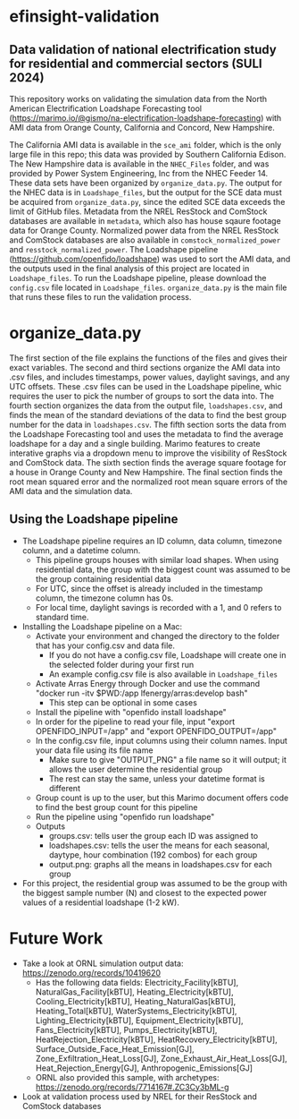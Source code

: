 # efinsight-validation
## Data validation of national electrification study for residential and commercial sectors (SULI 2024)

This repository works on validating the simulation data from the North American Electrification Loadshape Forecasting tool (https://marimo.io/@gismo/na-electrification-loadshape-forecasting) with AMI data from Orange County, California and Concord, New Hampshire.

The California AMI data is available in the `sce_ami` folder, which is the only large file in this repo; this data was provided by Southern California Edison. The New Hampshire data is available in the `NHEC_Files` folder, and was provided by Power System Engineering, Inc from the NHEC Feeder 14. These data sets have been organized by `organize_data.py`. The output for the NHEC data is in `Loadshape_files`, but the output for the SCE data must be acquired from `organize_data.py`, since the edited SCE data exceeds the limit of GitHub files. Metadata from the NREL ResStock and ComStock databases are available in `metadata`, which also has house sqaure footage data for Orange County. Normalized power data from the NREL ResStock and ComStock databases are also available in `comstock_normalized_power` and `resstock_normalized_power`. The Loadshape pipeline (https://github.com/openfido/loadshape) was used to sort the AMI data, and the outputs used in the final analysis of this project are located in `Loadshape_files`. To run the Loadshape pipeline, please download the `config.csv` file located in `Loadshape_files`. `organize_data.py` is the main file that runs these files to run the validation process.

# organize_data.py

The first section of the file explains the functions of the files and gives their exact variables. The second and third sections organize the AMI data into .csv files, and includes timestamps, power values, daylight savings, and any UTC offsets. These .csv files can be used in the Loadshape pipeline, whic requires the user to pick the number of groups to sort the data into. The fourth section organizes the data from the output file, `loadshapes.csv`, and finds the mean of the standard deviations of the data to find the best group number for the data in `loadshapes.csv`. The fifth section sorts the data from the Loadshape Forecasting tool and uses the metadata to find the average loadshape for a day and a single building. Marimo features to create interative graphs via a dropdown menu to improve the visibility of ResStock and ComStock data. The sixth section finds the average square footage for a house in Orange County and New Hampshire. The final section finds the root mean squared error and the normalized root mean square errors of the AMI data and the simulation data.

## Using the Loadshape pipeline

- The Loadshape pipeline requires an ID column, data column, timezone column, and a datetime column.
    - This pipeline groups houses with similar load shapes. When using residential data, the group with the biggest count was assumed to be the group containing residential data
    - For UTC, since the offset is already included in the timestamp column, the timezone column has 0s.
    - For local time, daylight savings is recorded with a 1, and 0 refers to standard time.
- Installing the Loadshape pipeline on a Mac:
    - Activate your environment and changed the directory to the folder that has your config.csv and data file.
        - If you do not have a config.csv file, Loadshape will create one in the selected folder during your first run
        - An example config.csv file is also available in `Loadshape_files`
    - Activate Arras Energy through Docker and use the command "docker run -itv $PWD:/app lfenergy/arras:develop bash"
        - This step can be optional in some cases
    - Install the pipeline with "openfido install loadshape"
    - In order for the pipeline to read your file, input "export OPENFIDO_INPUT=/app" and "export OPENFIDO_OUTPUT=/app"
    - In the config.csv file, input columns using their column names. Input your data file using its file name
        - Make sure to give "OUTPUT_PNG" a file name so it will output; it allows the user determine the residential group
        - The rest can stay the same, unless your datetime format is different
    - Group count is up to the user, but this Marimo document offers code to find the best group count for this pipeline
    - Run the pipeline using "openfido run loadshape"
    - Outputs
        - groups.csv: tells user the group each ID was assigned to
        - loadshapes.csv: tells the user the means for each seasonal, daytype, hour combination (192 combos) for each group
        - output.png: graphs all the means in loadshapes.csv for each group
 - For this project, the residential group was assumed to be the group with the biggest sample number (N) and closest to the expected power values of a residential loadshape (1-2 kW).

# Future Work
- Take a look at ORNL simulation output data: https://zenodo.org/records/10419620
   - Has the following data fields: Electricity_Facility[kBTU], NaturalGas_Facility[kBTU], Heating_Electricity[kBTU], Cooling_Electricity[kBTU], Heating_NaturalGas[kBTU], Heating_Total[kBTU], WaterSystems_Electricity[kBTU], Lighting_Electricity[kBTU], Equipment_Electricity[kBTU], Fans_Electricity[kBTU], Pumps_Electricity[kBTU], HeatRejection_Electricity[kBTU], HeatRecovery_Electricity[kBTU], Surface_Outside_Face_Heat_Emission[GJ], Zone_Exfiltration_Heat_Loss[GJ], Zone_Exhaust_Air_Heat_Loss[GJ], Heat_Rejection_Energy[GJ], Anthropogenic_Emissions[GJ]
   - ORNL also provided this sample, with archetypes: https://zenodo.org/records/7714167#.ZC3Cy3bML-g
- Look at validation process used by NREL for their ResStock and ComStock databases

